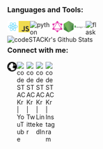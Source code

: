 <!-- ### Hi there, I'm Abhishek - aka [tapforabhi][instagram] 👋

## I'm an App Developer and a citizen of the World 🌏

- 🔭 I’m currently working on an App (Private)!
- 🌱 I’m currently learning Python , Flask and GraphQL
- 👯 I’m looking to collaborate with other content creators
- 🥅 2020 Goals: Complete my Pet Project before 2021
- ⚡ Fun fact: I love to listen to music and read about the people around the world.-->

### Languages and Tools:

<img align="left" alt="React" width="26px" src="https://raw.githubusercontent.com/github/explore/80688e429a7d4ef2fca1e82350fe8e3517d3494d/topics/react/react.png" /><img align="left" alt="javascript" width="26px" src="https://raw.githubusercontent.com/github/explore/80688e429a7d4ef2fca1e82350fe8e3517d3494d/topics/javascript/javascript.png" />
<img align="left" alt="python" width="50px" src="https://banner2.cleanpng.com/20180712/yka/kisspng-professional-python-programmer-computer-programmin-python-logo-download-5b47725c1cc0d6.3474912915314089881178.jpg" /><img align="left" alt="graphql" width="26px" src="https://raw.githubusercontent.com/github/explore/80688e429a7d4ef2fca1e82350fe8e3517d3494d/topics/graphql/graphql.png" />
<img align="left" alt="node.js" width="26px" src="https://raw.githubusercontent.com/github/explore/80688e429a7d4ef2fca1e82350fe8e3517d3494d/topics/nodejs/nodejs.png" /><img align="left" alt="mongodb" width="26px" src="https://raw.githubusercontent.com/github/explore/80688e429a7d4ef2fca1e82350fe8e3517d3494d/topics/mongodb/mongodb.png" /><img align="left" alt="flask" width="26px" src="https://www.kindpng.com/picc/m/188-1882559_python-flask-hd-png-download.png" />

<br/>
<br/>

<img align="left" alt="codeSTACKr's Github Stats" src="https://github-readme-stats.codestackr.vercel.app/api?username=Abhishek12345679&show_icons=true&hide_border=true" />

### Connect with me:

[<img align="left" alt="codeSTACKr.com" width="22px" src="https://raw.githubusercontent.com/iconic/open-iconic/master/svg/globe.svg" />][website]
[<img align="left" alt="codeSTACKr | YouTube" width="22px" src="https://cdn.jsdelivr.net/npm/simple-icons@v3/icons/youtube.svg" />][youtube]
[<img align="left" alt="codeSTACKr | Twitter" width="22px" src="https://cdn.jsdelivr.net/npm/simple-icons@v3/icons/twitter.svg" />][twitter]
[<img align="left" alt="codeSTACKr | LinkedIn" width="22px" src="https://cdn.jsdelivr.net/npm/simple-icons@v3/icons/linkedin.svg" />][linkedin]
[<img align="left" alt="codeSTACKr | Instagram" width="22px" src="https://cdn.jsdelivr.net/npm/simple-icons@v3/icons/instagram.svg" />][instagram]

<br />

[website]: https://doggohoomanagecalculator.netlify.app/
[twitter]: https://twitter.com/Bhisheksah
[youtube]: https://www.youtube.com/channel/UC8r9aat3_bMs-OPsUDV9BTg
[instagram]: https://instagram.com/tapforabhi
[linkedin]: https://www.linkedin.com/in/abhishek-s-172439181/
